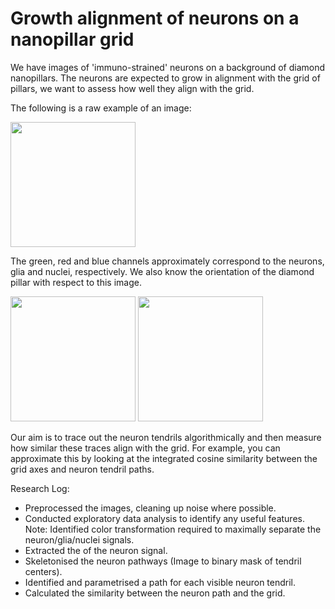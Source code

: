 # Growth alignment of neurons on a nanopillar grid

We have images of 'immuno-strained' neurons on a background of diamond nanopillars. The neurons are expected to grow in alignment with the grid of pillars, we want to assess how well they align with the grid.

The following is a raw example of an image:

<img src="https://github.com/pmRed/neuron-length-estimation/blob/master/sample/neuron-example.jpg?raw=true" width="200">

The green, red and blue channels approximately correspond to the neurons, glia and nuclei, respectively. We also know the orientation of the diamond pillar with respect to this image.

<img src="https://github.com/pmRed/neuron-length-estimation/blob/master/sample/pillar-array.jpg?raw=true" width="200">

<img src="https://github.com/pmRed/neuron-length-estimation/blob/master/sample/overlay-example.jpg?raw=true" width="200">

Our aim is to trace out the neuron tendrils algorithmically and then measure how similar these traces align with the grid. For example, you can approximate this by looking at the integrated cosine similarity between the grid axes and neuron tendril paths.

Research Log:
- Preprocessed the images, cleaning up noise where possible.
- Conducted exploratory data analysis to identify any useful features. Note: Identified color transformation required to maximally separate the neuron/glia/nuclei signals.
- Extracted the of the neuron signal.
- Skeletonised the neuron pathways (Image to binary mask of tendril centers).
- Identified and parametrised a path for each visible neuron tendril.
- Calculated the similarity between the neuron path and the grid.
